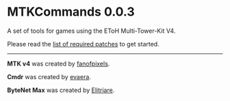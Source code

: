 # MTKCommands 0.0.3
A set of tools for games using the EToH Multi-Tower-Kit V4.

Please read the [list of required patches](https://github.com/Primiti-ve/MTKCommands/blob/main/PATCHES.md) to get started.

---

**MTK v4** was created by [fanofpixels](https://www.roblox.com/users/234124506/profile).

**Cmdr** was created by [evaera](https://www.roblox.com/users/92658764/profile).

**ByteNet Max** was created by [Elitriare](https://devforum.roblox.com/u/lightning_game27/summary).
